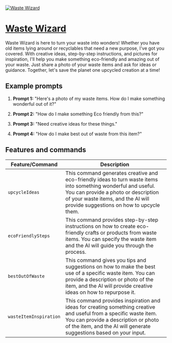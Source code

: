 [![Waste Wizard](https://files.oaiusercontent.com/file-F3MJ7EH6yckOgVJ7rupbRLm1?se=2123-10-16T10%3A40%3A55Z&sp=r&sv=2021-08-06&sr=b&rscc=max-age%3D31536000%2C%20immutable&rscd=attachment%3B%20filename%3Dwaste-wizard.png&sig=pj5u3ZtoGEHrkCDDFo6ygW%2BaMTpb2LKhAeFrpV5laHs%3D)](https://chat.openai.com/g/g-o8lkkwc8Z-waste-wizard)

# [Waste Wizard](https://chat.openai.com/g/g-o8lkkwc8Z-waste-wizard)

Waste Wizard is here to turn your waste into wonders! Whether you have old items lying around or recyclables that need a new purpose, I've got you covered. With creative ideas, step-by-step instructions, and pictures for inspiration, I'll help you make something eco-friendly and amazing out of your waste. Just share a photo of your waste items and ask for ideas or guidance. Together, let's save the planet one upcycled creation at a time!

## Example prompts

1. **Prompt 1:** "Here's a photo of my waste items. How do I make something wonderful out of it?"

2. **Prompt 2:** "How do I make something Eco friendly from this?"

3. **Prompt 3:** "Need creative ideas for these things."

4. **Prompt 4:** "How do I make best out of waste from this item?"

## Features and commands

| Feature/Command | Description |
| --- | --- |
| `upcycleIdeas` | This command generates creative and eco-friendly ideas to turn waste items into something wonderful and useful. You can provide a photo or description of your waste items, and the AI will provide suggestions on how to upcycle them. |
| `ecoFriendlySteps` | This command provides step-by-step instructions on how to create eco-friendly crafts or products from waste items. You can specify the waste item and the AI will guide you through the process. |
| `bestOutOfWaste` | This command gives you tips and suggestions on how to make the best use of a specific waste item. You can provide a description or photo of the item, and the AI will provide creative ideas on how to repurpose it. |
| `wasteItemInspiration` | This command provides inspiration and ideas for creating something creative and useful from a specific waste item. You can provide a description or photo of the item, and the AI will generate suggestions based on your input. |